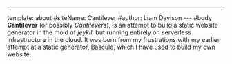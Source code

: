 ---
template: about
#siteName: Cantilever
#author: Liam Davison
--- #body
**Cantilever** (or possibly _Cantilevers_), is an attempt to build a static website generator in the mold of _jeykll_, but running entirely on serverless infrastructure in the cloud. It was born from my frustrations with my earlier attempt at a static generator, [Bascule](https://www.liamjd.org/bascule.html), which I have used to build my own website.
